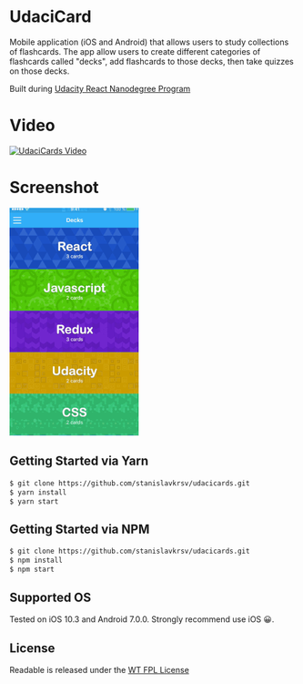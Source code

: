 # UdaciCard 
Mobile application (iOS and Android) that allows users to study collections of flashcards. 
The app allow users to create different categories of flashcards called "decks", add flashcards to those decks, 
then take quizzes on those decks.

Built during [Udacity React Nanodegree Program](https://www.udacity.com/course/react-nanodegree--nd019)


# Video
[![UdaciCards Video](/assets/images/video.jpg?raw=true)](https://www.youtube.com/watch?v=j71n1whTuFk)

# Screenshot
![UdaciCards Screenshot](/assets/images/screenshot.gif?raw=true)


## Getting Started via Yarn
```shell
$ git clone https://github.com/stanislavkrsv/udacicards.git
$ yarn install
$ yarn start
```

## Getting Started via NPM
```shell
$ git clone https://github.com/stanislavkrsv/udacicards.git
$ npm install
$ npm start
```

## Supported OS
Tested on iOS 10.3 and Android 7.0.0. 
Strongly recommend use iOS 😀. 


## License
Readable is released under the [WT
FPL License](LICENSE)